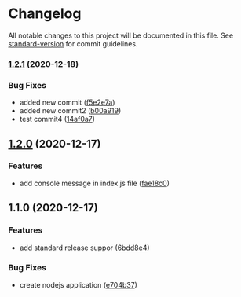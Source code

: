# Changelog

All notable changes to this project will be documented in this file. See [standard-version](https://github.com/conventional-changelog/standard-version) for commit guidelines.

### [1.2.1](https://github.com/Himanshu8910/test-changelog/compare/v1.2.0...v1.2.1) (2020-12-18)


### Bug Fixes

* added new commit ([f5e2e7a](https://github.com/Himanshu8910/test-changelog/commit/f5e2e7a685f1ab2112929ce1eb4748281dab3412))
* added new commit2 ([b00a919](https://github.com/Himanshu8910/test-changelog/commit/b00a9197b10363ac8d9fed928437efe93a3b1d4c))
* test commit4 ([14af0a7](https://github.com/Himanshu8910/test-changelog/commit/14af0a7c39c9197ba07580fad25e0b58ae94883e))

## [1.2.0](https://github.com/Himanshu8910/test-changelog/compare/v1.1.0...v1.2.0) (2020-12-17)


### Features

* add console message in index.js file ([fae18c0](https://github.com/Himanshu8910/test-changelog/commit/fae18c0bf548915b4390cff8fad6418396e642f6))

## 1.1.0 (2020-12-17)


### Features

* add standard release suppor ([6bdd8e4](https://github.com/Himanshu8910/test-changelog/commit/6bdd8e4eb49d1604d809187a0834dfbf66fc87a5))


### Bug Fixes

* create nodejs application ([e704b37](https://github.com/Himanshu8910/test-changelog/commit/e704b37bb784e3913272ae840a4937ab82a06ca7))
